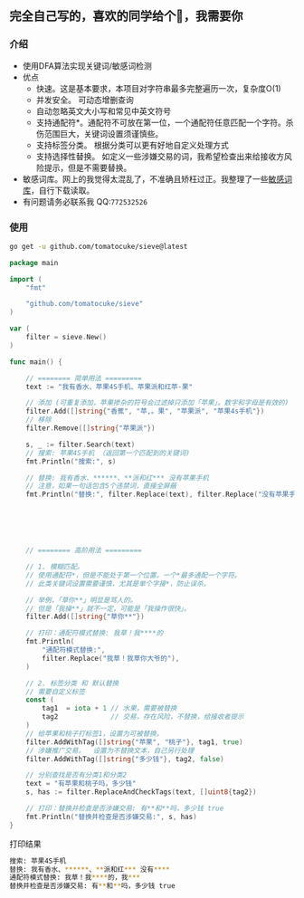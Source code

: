 ## 完全自己写的，喜欢的同学给个🌟，我需要你

### 介绍
- 使用DFA算法实现关键词/敏感词检测
- 优点
	- 快速。这是基本要求，本项目对字符串最多完整遍历一次，复杂度O(1)
	- 并发安全。 可动态增删查询
	- 自动忽略英文大小写和常见中英文符号
	- 支持通配符*。通配符不可放在第一位，一个通配符任意匹配一个字符。杀伤范围巨大，关键词设置须谨慎些。
	- 支持标签分类。 根据分类可以更有好地自定义处理方式
	- 支持选择性替换。 如定义一些涉嫌交易的词，我希望检查出来给接收方风险提示，但是不需要替换。
- 敏感词库。网上的我觉得太混乱了，不准确且矫枉过正。我整理了一些[敏感词库](https://github.com/kikiakikia/keyword)，自行下载读取。
- 有问题请务必联系我 QQ:`772532526`

### 使用

```sh
go get -u github.com/tomatocuke/sieve@latest
```

```go
package main

import (
	"fmt"

	"github.com/tomatocuke/sieve"
)

var (
	filter = sieve.New()
)

func main() {

	// ======== 简单用法 =========
	text := "我有香水、苹果4S手机、苹果派和红苹-果"

	// 添加 (可重复添加，苹果掺杂的符号会过滤掉只添加「苹果」。数字和字母是有效的)
	filter.Add([]string{"香蕉", "苹,。果", "苹果派", "苹果4s手机"})
	// 移除
	filter.Remove([]string{"苹果派"})

	s, _ := filter.Search(text)
	// 搜索: 苹果4S手机 （返回第一个匹配到的关键词)
	fmt.Println("搜索:", s)

	// 替换: 我有香水、******、**派和红*** 没有苹果手机
	// 注意，如果一句话包含5个违禁词，直接全屏蔽
	fmt.Println("替换:", filter.Replace(text), filter.Replace("没有苹果手机"))






	// ======== 高阶用法 =========

	// 1. 模糊匹配。
	// 使用通配符*，但是不能处于第一个位置。一个*最多通配一个字符。
	// 此类关键词设置需要谨慎，尤其是单个字接*，防止误杀。

	// 举例，「草你**」明显是骂人的。
	// 但是「我操**」就不一定，可能是「我操作很快」。
	filter.Add([]string{"草你**"})

	// 打印：通配符模式替换: 我草！我****的
	fmt.Println(
		"通配符模式替换:",
		filter.Replace("我草！我草你大爷的"), 
	)

	// 2. 标签分类 和 默认替换
	// 需要自定义标签
	const (
		tag1  = iota + 1 // 水果，需要被替换
		tag2             // 交易，存在风险，不替换，给接收者提示
	)
	// 给苹果和桃子打标签1，设置为可被替换。
	filter.AddWithTag([]string{"苹果", "桃子"}, tag1, true)
	// 涉嫌推广交易。  设置为不替换文本，自己另行处理
	filter.AddWithTag([]string{"多少钱"}, tag2, false)

	// 分别查找是否有分类1和分类2
	text = "有苹果和桃子吗，多少钱"
	s, has := filter.ReplaceAndCheckTags(text, []uint8{tag2})

	// 打印：替换并检查是否涉嫌交易: 有**和**吗，多少钱 true
	fmt.Println("替换并检查是否涉嫌交易:", s, has)
}

```
打印结果
```sh
搜索: 苹果4S手机
替换: 我有香水、******、**派和红*** 没有****
通配符模式替换: 我草！我****的，我***
替换并检查是否涉嫌交易: 有**和**吗，多少钱 true
```
